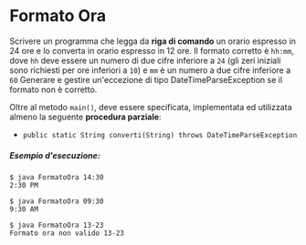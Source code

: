 # Formato Ora

Scrivere un programma che legga da **riga di comando** un orario espresso in 24 ore e lo converta in orario espresso in 12 ore. Il formato corretto è `hh:mm`, dove `hh` deve essere un numero di due cifre inferiore a `24` (gli zeri iniziali sono richiesti per ore inferiori a `10`) e `mm` è un numero a due cifre inferiore a `60`
Generare e gestire un'eccezione di tipo DateTimeParseException se il formato non è corretto.

Oltre al metodo `main()`, deve essere specificata, implementata ed utilizzata almeno la seguente **procedura parziale**:
* `public static String converti(String) throws DateTimeParseException`

##### Esempio d'esecuzione:

```text
$ java FormatoOra 14:30
2:30 PM

$ java FormatoOra 09:30
9:30 AM

$ java FormatoOra 13-23
Formato ora non valido 13-23
```
